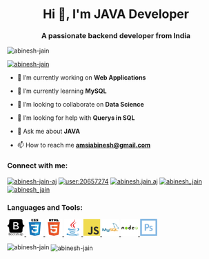 <h1 align="center">Hi 👋, I'm JAVA Developer</h1>
<h3 align="center">A passionate backend developer from India</h3>

<p align="left"> <img src="https://komarev.com/ghpvc/?username=abinesh-jain&label=Profile%20views&color=0e75b6&style=flat" alt="abinesh-jain" /> </p>

<p align="left"> <a href="https://github.com/ryo-ma/github-profile-trophy"><img src="https://github-profile-trophy.vercel.app/?username=abinesh-jain" alt="abinesh-jain" /></a> </p>

- 🔭 I’m currently working on **Web Applications**

- 🌱 I’m currently learning **MySQL**

- 👯 I’m looking to collaborate on **Data Science**

- 🤝 I’m looking for help with **Querys in SQL**

- 💬 Ask me about **JAVA**

- 📫 How to reach me **amsiabinesh@gmail.com**

<h3 align="left">Connect with me:</h3>
<p align="left">
<a href="https://linkedin.com/in/abinesh-jain-aj" target="blank"><img align="center" src="https://raw.githubusercontent.com/rahuldkjain/github-profile-readme-generator/master/src/images/icons/Social/linked-in-alt.svg" alt="abinesh-jain-aj" height="30" width="40" /></a>
<a href="https://stackoverflow.com/users/user:20657274" target="blank"><img align="center" src="https://raw.githubusercontent.com/rahuldkjain/github-profile-readme-generator/master/src/images/icons/Social/stack-overflow.svg" alt="user:20657274" height="30" width="40" /></a>
<a href="https://fb.com/abinesh.jain.aj" target="blank"><img align="center" src="https://raw.githubusercontent.com/rahuldkjain/github-profile-readme-generator/master/src/images/icons/Social/facebook.svg" alt="abinesh.jain.aj" height="30" width="40" /></a>
<a href="https://instagram.com/abinesh_jain" target="blank"><img align="center" src="https://raw.githubusercontent.com/rahuldkjain/github-profile-readme-generator/master/src/images/icons/Social/instagram.svg" alt="abinesh_jain" height="30" width="40" /></a>
<a href="https://www.hackerrank.com/abinesh_jain" target="blank"><img align="center" src="https://raw.githubusercontent.com/rahuldkjain/github-profile-readme-generator/master/src/images/icons/Social/hackerrank.svg" alt="abinesh_jain" height="30" width="40" /></a>
</p>

<h3 align="left">Languages and Tools:</h3>
<p align="left"> <a href="https://getbootstrap.com" target="_blank" rel="noreferrer"> <img src="https://raw.githubusercontent.com/devicons/devicon/master/icons/bootstrap/bootstrap-plain-wordmark.svg" alt="bootstrap" width="40" height="40"/> </a> <a href="https://www.w3schools.com/css/" target="_blank" rel="noreferrer"> <img src="https://raw.githubusercontent.com/devicons/devicon/master/icons/css3/css3-original-wordmark.svg" alt="css3" width="40" height="40"/> </a> <a href="https://www.w3.org/html/" target="_blank" rel="noreferrer"> <img src="https://raw.githubusercontent.com/devicons/devicon/master/icons/html5/html5-original-wordmark.svg" alt="html5" width="40" height="40"/> </a> <a href="https://www.java.com" target="_blank" rel="noreferrer"> <img src="https://raw.githubusercontent.com/devicons/devicon/master/icons/java/java-original.svg" alt="java" width="40" height="40"/> </a> <a href="https://developer.mozilla.org/en-US/docs/Web/JavaScript" target="_blank" rel="noreferrer"> <img src="https://raw.githubusercontent.com/devicons/devicon/master/icons/javascript/javascript-original.svg" alt="javascript" width="40" height="40"/> </a> <a href="https://www.mysql.com/" target="_blank" rel="noreferrer"> <img src="https://raw.githubusercontent.com/devicons/devicon/master/icons/mysql/mysql-original-wordmark.svg" alt="mysql" width="40" height="40"/> </a> <a href="https://nodejs.org" target="_blank" rel="noreferrer"> <img src="https://raw.githubusercontent.com/devicons/devicon/master/icons/nodejs/nodejs-original-wordmark.svg" alt="nodejs" width="40" height="40"/> </a> <a href="https://www.photoshop.com/en" target="_blank" rel="noreferrer"> <img src="https://raw.githubusercontent.com/devicons/devicon/master/icons/photoshop/photoshop-line.svg" alt="photoshop" width="40" height="40"/> </a> </p>

<p><img align="left" src="https://github-readme-stats.vercel.app/api/top-langs?username=abinesh-jain&show_icons=true&locale=en&layout=compact" alt="abinesh-jain" /></p>

<p>&nbsp;<img align="center" src="https://github-readme-stats.vercel.app/api?username=abinesh-jain&show_icons=true&locale=en" alt="abinesh-jain" /></p>